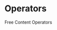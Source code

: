 # Operators

<ResourceGroupTitle>Free Content</ResourceGroupTitle>
<BadgeLink colorScheme='blue' badgeText='Official Docs' href='https://dart.dev/guides/language/language-tour#operators'>Operators</BadgeLink>
